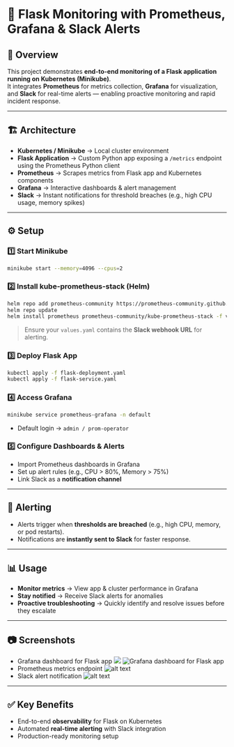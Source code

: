 # 🚀 Flask Monitoring with Prometheus, Grafana & Slack Alerts

## 📌 Overview
This project demonstrates **end-to-end monitoring of a Flask application running on Kubernetes (Minikube)**.  
It integrates **Prometheus** for metrics collection, **Grafana** for visualization, and **Slack** for real-time alerts — enabling proactive monitoring and rapid incident response.  

---

## 🏗️ Architecture
- **Kubernetes / Minikube** → Local cluster environment  
- **Flask Application** → Custom Python app exposing a `/metrics` endpoint using the Prometheus Python client  
- **Prometheus** → Scrapes metrics from Flask app and Kubernetes components  
- **Grafana** → Interactive dashboards & alert management  
- **Slack** → Instant notifications for threshold breaches (e.g., high CPU usage, memory spikes)  

---

## ⚙️ Setup

### 1️⃣ Start Minikube
```bash
minikube start --memory=4096 --cpus=2
```

### 2️⃣ Install kube-prometheus-stack (Helm)
```bash
helm repo add prometheus-community https://prometheus-community.github.io/helm-charts
helm repo update
helm install prometheus prometheus-community/kube-prometheus-stack -f values.yaml
```
> Ensure your `values.yaml` contains the **Slack webhook URL** for alerting.  

### 3️⃣ Deploy Flask App
```bash
kubectl apply -f flask-deployment.yaml
kubectl apply -f flask-service.yaml
```

### 4️⃣ Access Grafana
```bash
minikube service prometheus-grafana -n default
```
- Default login → `admin / prom-operator`  

### 5️⃣ Configure Dashboards & Alerts
- Import Prometheus dashboards in Grafana  
- Set up alert rules (e.g., CPU > 80%, Memory > 75%)  
- Link Slack as a **notification channel**  

---

## 🔔 Alerting
- Alerts trigger when **thresholds are breached** (e.g., high CPU, memory, or pod restarts).  
- Notifications are **instantly sent to Slack** for faster response.  

---

## 📊 Usage
- **Monitor metrics** → View app & cluster performance in Grafana  
- **Stay notified** → Receive Slack alerts for anomalies  
- **Proactive troubleshooting** → Quickly identify and resolve issues before they escalate  

---

## 📷 Screenshots 
- Grafana dashboard for Flask app
![](image.png)
![Grafana dashboard for Flask app](image-1.png)
- Prometheus metrics endpoint 
![alt text](image-2.png) 
- Slack alert notification
![alt text](image-3.png)

---

## ✅ Key Benefits
- End-to-end **observability** for Flask on Kubernetes  
- Automated **real-time alerting** with Slack integration  
- Production-ready monitoring setup  



